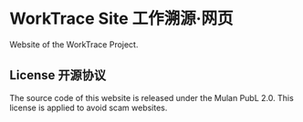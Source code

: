 # WorkTrace Site 工作溯源·网页

Website of the WorkTrace Project.

## License 开源协议

The source code of this website is released under the Mulan PubL 2.0.
This license is applied to avoid scam websites.
